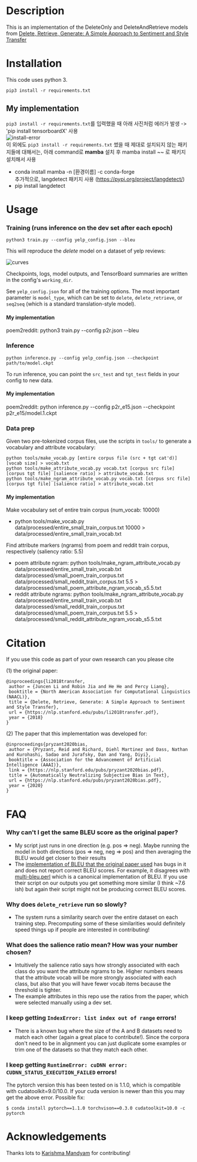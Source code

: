 # Description

This is an implementation of the DeleteOnly and DeleteAndRetrieve models from [Delete, Retrieve, Generate:
A Simple Approach to Sentiment and Style Transfer](https://arxiv.org/pdf/1804.06437.pdf)

# Installation

This code uses python 3.       

`pip3 install -r requirements.txt`       

## My implementation
`pip3 install -r requirements.txt`를 입력했을 때 아래 사진처럼 에러가 발생 -> 'pip install tensorboardX' 사용                
![install-error](https://user-images.githubusercontent.com/86412887/205253321-45e84c16-04ac-43d6-9b89-717cecd8ae10.png)               
이 외에도 `pip3 install -r requirements.txt` 썼을 때 제대로 설치되지 않는 패키지들에 대해서는, 아래 command로 **mamba** 설치 후 mamba install ~~ 로 패키지 설치해서 사용     
- conda install mamba -n [환경이름] -c conda-forge                 
추가적으로, langdetect 패키지 사용 (https://pypi.org/project/langdetect/)
- pip install langdetect

# Usage

### Training (runs inference on the dev set after each epoch)

`python3 train.py --config yelp_config.json --bleu`

This will reproduce the _delete_ model on a dataset of yelp reviews:

![curves](https://i.imgur.com/jfYaDBr.png)

Checkpoints, logs, model outputs, and TensorBoard summaries are written in the config's `working_dir`.

See `yelp_config.json` for all of the training options. The most important parameter is `model_type`, which can be set to `delete`, `delete_retrieve`, or `seq2seq` (which is a standard translation-style model).

#### My implementation
poem2reddit: python3 train.py --config p2r.json --bleu

### Inference

`python inference.py --config yelp_config.json --checkpoint path/to/model.ckpt`

To run inference, you can point the `src_test` and `tgt_test` fields in your config to new data.

#### My implementation
poem2reddit: python inference.py --config p2r_e15.json --checkpoint p2r_e15/model.1.ckpt


### Data prep

Given two pre-tokenized corpus files, use the scripts in `tools/` to generate a vocabulary and attribute vocabulary:

```
python tools/make_vocab.py [entire corpus file (src + tgt cat'd)] [vocab size] > vocab.txt
python tools/make_attribute_vocab.py vocab.txt [corpus src file] [corpus tgt file] [salience ratio] > attribute_vocab.txt
python tools/make_ngram_attribute_vocab.py vocab.txt [corpus src file] [corpus tgt file] [salience ratio] > attribute_vocab.txt
```
#### My implementation       
Make vocabulary set of entire train corpus (num_vocab: 10000)          
- python tools/make_vocab.py data/processed/entire_small_train_corpus.txt 10000 > data/processed/entire_small_train_vocab.txt        

Find attribute markers (ngrams) from poem and reddit train corpus, respectively (saliency ratio: 5.5)               
- poem attribute ngram: python tools/make_ngram_attribute_vocab.py data/processed/entire_small_train_vocab.txt data/processed/small_poem_train_corpus.txt data/processed/small_reddit_train_corpus.txt 5.5 > data/processed/small_poem_attribute_ngram_vocab_s5.5.txt                   
- reddit attribute ngrams: python tools/make_ngram_attribute_vocab.py data/processed/entire_small_train_vocab.txt data/processed/small_reddit_train_corpus.txt data/processed/small_poem_train_corpus.txt 5.5 > data/processed/small_reddit_attribute_ngram_vocab_s5.5.txt        


# Citation

If you use this code as part of your own research can you please cite 

(1) the original paper:
```
@inproceedings{li2018transfer,
 author = {Juncen Li and Robin Jia and He He and Percy Liang},
 booktitle = {North American Association for Computational Linguistics (NAACL)},
 title = {Delete, Retrieve, Generate: A Simple Approach to Sentiment and Style Transfer},
 url = {https://nlp.stanford.edu/pubs/li2018transfer.pdf},
 year = {2018}
}

```

(2) The paper that this implementation was developed for:
```
@inproceedings{pryzant2020bias,
 author = {Pryzant, Reid and Richard, Diehl Martinez and Dass, Nathan and Kurohashi, Sadao and Jurafsky, Dan and Yang, Diyi},
 booktitle = {Association for the Advancement of Artificial Intelligence (AAAI)},
 link = {https://nlp.stanford.edu/pubs/pryzant2020bias.pdf},
 title = {Automatically Neutralizing Subjective Bias in Text},
 url = {https://nlp.stanford.edu/pubs/pryzant2020bias.pdf},
 year = {2020}
}
```


# FAQ

### Why can't I get the same BLEU score as the original paper? 

- My script just runs in one direction (e.g. pos => neg). Maybe running the model in both directions (pos => neg, neg => pos) and then averaging the BLEU would get closer to their results
- The [implementation of BLEU that the original paper used](https://github.com/lijuncen/Sentiment-and-Style-Transfer/blob/250d22d39607bf697082861af935ab8e66e2160c/src/test_tool/BLEU/my_bleu_evaluate.py) has bugs in it and does not report correct BLEU scores. For example, it disagrees with [multi-bleu.perl](https://github.com/moses-smt/mosesdecoder/blob/master/scripts/generic/multi-bleu.perl) which is a canonical implementation of BLEU. If you use their script on our outputs you get something more similar (I think ~7.6 ish) but again their script might not be producing correct BLEU scores. 

### Why does `delete_retrieve` run so slowly? 

- The system runs a similarity search over the entire dataset on each training step. Precomputing some of these similarities would definitely speed things up if people are interested in contributing!

### What does the salience ratio mean? How was your number chosen?

- Intuitively the salience ratio says how strongly associated with each class do you want the attribute ngrams to be. Higher numbers means that the attribute vocab will be more strongly associated with each class, but also that you will have fewer vocab items because the threshold is tighter.
- The example attributes in this repo use the ratios from the paper, which were selected manually using a dev set. 


### I keep getting `IndexError: list index out of range` errors! 

- There is a known bug where the size of the A and B datasets need to match each other (again a great place to contribute!). Since the corpora don't need to be in alignment you can just duplicate some examples or trim one of the datasets so that they match each other. 

### I keep getting `RuntimeError: cuDNN error: CUDNN_STATUS_EXECUTION_FAILED` errors!
The pytorch version this has been tested on is 1.1.0, which is compatible with cudatoolkit=9.0/10.0. If your cuda version is newer than this you may get the above error. Possible fix: 
```
$ conda install pytorch==1.1.0 torchvison==0.3.0 cudatoolkit=10.0 -c pytorch
```


# Acknowledgements

Thanks lots to [Karishma Mandyam](https://github.com/kmandyam) for contributing! 
